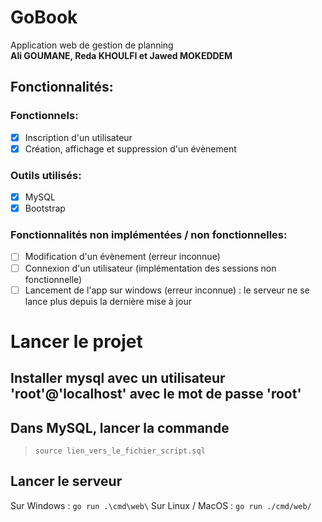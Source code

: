 # GoBook
Application web de gestion de planning <br>
**Ali GOUMANE, Reda KHOULFI et Jawed MOKEDDEM**


## Fonctionnalités:

### Fonctionnels:
- [x] Inscription d'un utilisateur
- [x] Création, affichage et suppression d'un évènement

### Outils utilisés:
- [x] MySQL
- [x] Bootstrap

### Fonctionnalités non implémentées / non fonctionnelles:
- [ ] Modification d'un évènement (erreur inconnue)
- [ ] Connexion d'un utilisateur (implémentation des sessions non fonctionnelle)
- [ ] Lancement de l'app sur windows (erreur inconnue) : le serveur ne se lance plus depuis la dernière mise à jour 

# Lancer le projet

## Installer mysql avec un utilisateur 'root'@'localhost' avec le mot de passe 'root'
## Dans MySQL, lancer la commande
>`source lien_vers_le_fichier_script.sql`

## Lancer le serveur 

Sur Windows : `go run .\cmd\web\`
Sur Linux / MacOS : `go run ./cmd/web/`



